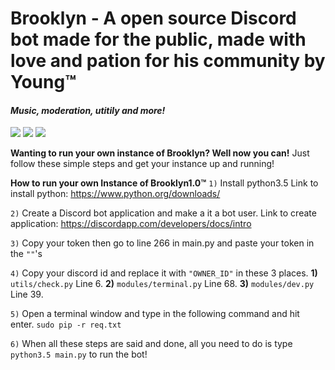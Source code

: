 # Brooklyn - A open source Discord bot made for the public, made with love and pation for his community by Young:tm:
#### *Music, moderation, utitily and more!*
[<img src="https://img.shields.io/badge/Support-me!-orange.svg">](https://www.patreon.com/_brooklyn)  [<img src="https://img.shields.io/badge/discord-py-blue.svg">](https://github.com/Rapptz/discord.py) [<img src="https://discordapp.com/api/guilds/236311632198762496/widget.png?style=shield">](https://discord.gg/fmuvSX9)


**Wanting to run your own instance of Brooklyn? Well now you can!**
Just follow these simple steps and get your instance up and running!

**How to run your own Instance of Brooklyn1.0:tm:**
`1)` Install python3.5
Link to install python: <https://www.python.org/downloads/>

`2)` Create a Discord bot application and make a it a bot user.
Link to create application: <https://discordapp.com/developers/docs/intro>

`3)` Copy your token then go to line 266 in main.py and paste your token in the `""`'s

`4)` Copy your discord id and replace it with `"OWNER_ID"` in these 3 places.
**1)** `utils/check.py` Line 6.
**2)** `modules/terminal.py` Line 68.
**3)** `modules/dev.py` Line 39.

`5)` Open a terminal window and type in the following command and hit enter. `sudo pip -r req.txt`

`6)` When all these steps are said and done, all you need to do is type `python3.5 main.py` to run the bot!
